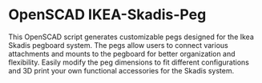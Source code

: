 # OpenSCAD IKEA-Skadis-Peg
This OpenSCAD script generates customizable pegs designed for the Ikea Skadis pegboard system. The pegs allow users to connect various attachments and mounts to the pegboard for better organization and flexibility. Easily modify the peg dimensions to fit different configurations and 3D print your own functional accessories for the Skadis system.
